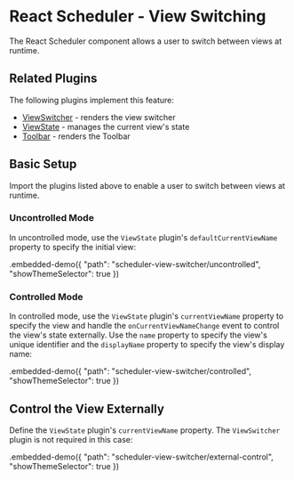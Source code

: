 # React Scheduler - View Switching

The React Scheduler component allows a user to switch between views at runtime.

## Related Plugins

The following plugins implement this feature:

- [ViewSwitcher](../reference/view-switcher.md) - renders the view switcher
- [ViewState](../reference/view-state.md) - manages the current view's state
- [Toolbar](../reference/toolbar.md) - renders the Toolbar

## Basic Setup

Import the plugins listed above to enable a user to switch between views at runtime.

### Uncontrolled Mode

In uncontrolled mode, use the `ViewState` plugin's `defaultCurrentViewName` property to specify the initial view:

.embedded-demo({ "path": "scheduler-view-switcher/uncontrolled", "showThemeSelector": true })

### Controlled Mode

In controlled mode, use the `ViewState` plugin's `currentViewName` property to specify the view and handle the `onCurrentViewNameChange` event to control the view's state externally. Use the `name` property to specify the view's unique identifier and the `displayName` property to specify the view's display name:

.embedded-demo({ "path": "scheduler-view-switcher/controlled", "showThemeSelector": true })

## Control the View Externally

Define the `ViewState` plugin's `currentViewName` property. The `ViewSwitcher` plugin is not required in this case:

.embedded-demo({ "path": "scheduler-view-switcher/external-control", "showThemeSelector": true })
